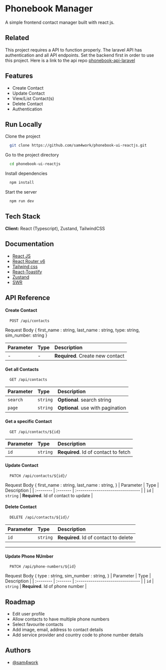 
# Phonebook Manager

A simple frontend contact manager built with react js.


## Related

This project requires a API to function properly. The laravel API has authentication and all API endpoints. 
Set the backend first in order to use this project. Here is a link to the api repo [phonebook-api-laravel](https://github.com/sam4work/phonebook-api-laravel.git)


## Features

- Create Contact
- Update Contact
- View/List Contact(s)
- Delete Contact
- Authentication


## Run Locally

Clone the project

```bash
  git clone https://github.com/sam4work/phonebook-ui-reactjs.git
```

Go to the project directory

```bash
  cd phonebook-ui-reactjs
```

Install dependencies

```bash
  npm install
```

Start the server

```bash
  npm run dev
```


## Tech Stack

**Client:** React (Typescript), Zustand, TailwindCSS



## Documentation

- [React JS](https://react.dev/) 
- [React Router v6](https://reactrouter.com)
- [Tailwind css ](https://tailwindcss.com/)
- [React-Toastify ](https://fkhadra.github.io/react-toastify/introduction)
- [Zustand](https://docs.pmnd.rs/zustand)
- [SWR](https://swr.vercel.app/)




## API Reference


#### Create Contact

```http
  POST /api/contacts
```
Request Body
{
    first_name : string,
    last_name : string,
    type: string,
    sim_number: string
}

| Parameter | Type     | Description                       | 
| :-------- | :------- | :-------------------------------- |
| -         | -        | **Required**. Create new contact | 



#### Get all Contacts

```http
  GET /api/contacts
```

| Parameter | Type     | Description                |
| :-------- | :------- | :------------------------- |
| `search` | `string` | **Optional**. search string |
| `page` | `string` | **Optional**. use with pagination |

#### Get a specific Contact

```http
  GET /api/contacts/${id}
```

| Parameter | Type     | Description                       |
| :-------- | :------- | :-------------------------------- |
| `id`      | `string` | **Required**. Id of contact to fetch |


#### Update Contact

```http
  PATCH /api/contacts/${id}/
```
Request Body
{
    first_name : string,
    last_name : string,
}
| Parameter | Type     | Description                       |
| :-------- | :------- | :-------------------------------- |
| `id`      | `string` | **Required**. Id of contact to update |


#### Delete Contact

```http
  DELETE /api/contacts/${id}/
```

| Parameter | Type     | Description                       |
| :-------- | :------- | :-------------------------------- |
| `id`      | `string` | **Required**. Id of contact to delete |


--------------


#### Update Phone NUmber

```http
  PATCH /api/phone-numbers/${id}
```
Request Body
{
    type : string,
    sim_number : string,
}
| Parameter | Type     | Description                       |
| :-------- | :------- | :-------------------------------- |
| `id`      | `string` | **Required**. Id of phone number  |

## Roadmap

- Edit user profile
- Allow contacts to have multiple phone numbers
- Select favourite contacts
- Add image, email, address to contact details
- Add service provider and country code to phone number details

## Authors

- [@sam4work](https://github.com/sam4work)

